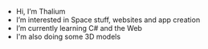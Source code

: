 - Hi, I’m Thalium
- I’m interested in Space stuff, websites and app creation
- I’m currently learning C# and the Web
- I'm also doing some 3D models
